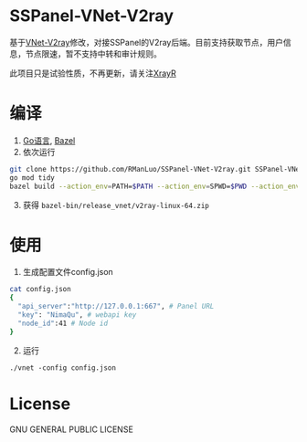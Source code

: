 # SSPanel-VNet-V2ray
基于[VNet-V2ray](https://github.com/ProxyPanel/VNet-V2ray)修改，对接SSPanel的V2ray后端。目前支持获取节点，用户信息，节点限速，暂不支持中转和审计规则。

此项目只是试验性质，不再更新，请关注[XrayR](https://github.com/RManLuo/XrayR)
# 编译
1. [Go语言](https://golang.org/), [Bazel](https://docs.bazel.build/)
2. 依次运行
```sh
git clone https://github.com/RManLuo/SSPanel-VNet-V2ray.git SSPanel-VNet-V2ray && cd SSPanel-VNet-V2ray
go mod tidy
bazel build --action_env=PATH=$PATH --action_env=SPWD=$PWD --action_env=GOPATH=$(go env GOPATH) --action_env=GOCACHE=$(go env GOCACHE) --spawn_strategy local //release_vnet:v2ray_linux_amd64_package
```
3. 获得 `bazel-bin/release_vnet/v2ray-linux-64.zip`

# 使用
1. 生成配置文件config.json
```bash
cat config.json
{
  "api_server":"http://127.0.0.1:667", # Panel URL
  "key": "NimaQu", # webapi key
  "node_id":41 # Node id
}
```
2. 运行 
```
./vnet -config config.json
```

# License
 GNU GENERAL PUBLIC LICENSE

